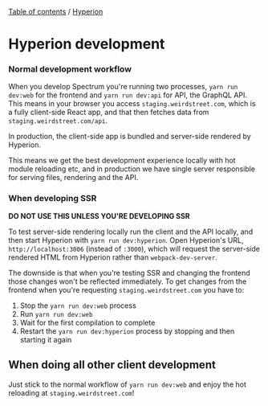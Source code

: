 [Table of contents](../readme.md) / [Hyperion](./intro.md)

# Hyperion development

### Normal development workflow

When you develop Spectrum you're running two processes, `yarn run dev:web` for the frontend and `yarn run dev:api` for API, the GraphQL API. This means in your browser you access `staging.weirdstreet.com`, which is a fully client-side React app, and that then fetches data from `staging.weirdstreet.com/api`.

In production, the client-side app is bundled and server-side rendered by Hyperion.

This means we get the best development experience locally with hot module reloading etc, and in production we have single server responsible for serving files, rendering and the API.

### When developing SSR 

**DO NOT USE THIS UNLESS YOU'RE DEVELOPING SSR**

To test server-side rendering locally run the client and the API locally, and then start Hyperion with `yarn run dev:hyperion`. Open Hyperion's URL, `http://localhost:3006` (instead of `:3000`), which will request the server-side rendered HTML from Hyperion rather than `webpack-dev-server`.

The downside is that when you're testing SSR and changing the frontend those changes won't be reflected immediately. To get changes from the frontend when you're requesting `staging.weirdstreet.com` you have to:

1. Stop the `yarn run dev:web` process
2. Run `yarn run dev:web`
3. Wait for the first compilation to complete
4. Restart the `yarn run dev:hyperion` process by stopping and then starting it again

## When doing all other client development

Just stick to the normal workflow of `yarn run dev:web` and enjoy the hot reloading at `staging.weirdstreet.com`!
